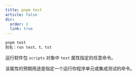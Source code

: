 ```yaml
---
title: pnpm test
article: false
dir:
  order: 2
  link: true
---
```


```bash
pnpm test
别名：run test、t、tst
```

运行软件包 `scripts` 对象中 `test` 属性指定的任意命令。

该属性的预期用途是指定一个运行你程序单元或集成测试的命令。